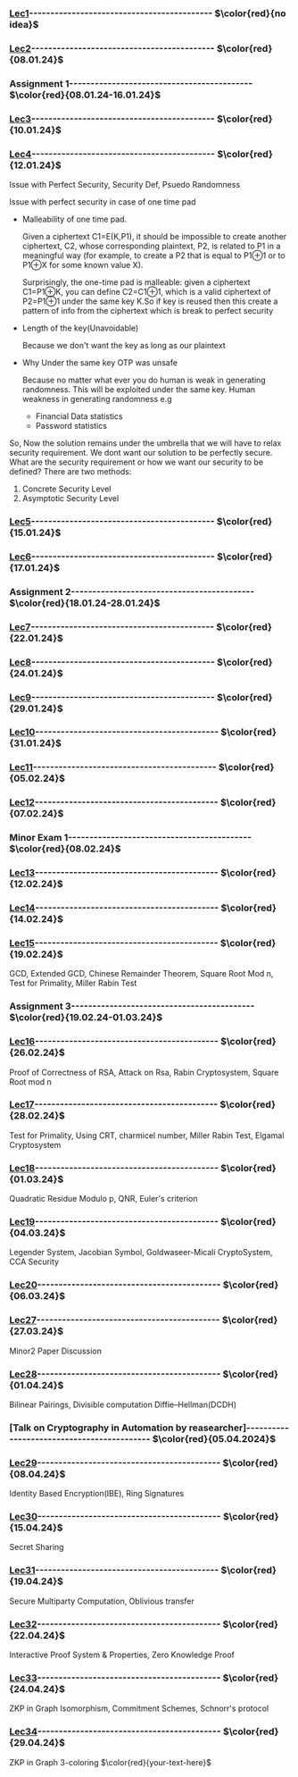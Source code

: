 ### [Lec1]()------------------------------------------- $\color{red}{no idea}$

### [Lec2]()------------------------------------------- $\color{red}{08.01.24}$

### Assignment 1------------------------------------------- $\color{red}{08.01.24-16.01.24}$

### [Lec3]()------------------------------------------- $\color{red}{10.01.24}$ 

### [Lec4]()------------------------------------------- $\color{red}{12.01.24}$
Issue with Perfect Security, Security Def, Psuedo Randomness

Issue with perfect security in case of one time pad
- Malleability of one time pad.

  Given a ciphertext C1=E(K,P1), it should be impossible to create another ciphertext, C2, whose corresponding plaintext, P2, is related to P1 in a meaningful way (for example, to create a P2 that is equal to P1⊕1 or to P1⊕X for some known value X).

   Surprisingly, the one-time pad is malleable: given a ciphertext C1=P1⊕K, you can define C2=C1⊕1, which is a valid ciphertext of P2=P1⊕1 under the same key K.So if key is reused then this create a pattern of info from the ciphertext which is break to perfect security
- Length of the key(Unavoidable)

  Because we don't want the key as long as our plaintext
- Why Under the same key OTP was unsafe

  Because no matter what ever you do human is weak in generating randomness. This will be exploited under the same key.
  Human weakness in generating randomness e.g
  - Financial Data statistics
  - Password statistics

So, Now the solution remains under the umbrella that we will have to relax security requirement.
We dont want our solution to be perfectly secure. What are the security requirement or how we want our security to be defined?
There are two methods:
1. Concrete Security Level
2. Asymptotic Security Level

### [Lec5]()------------------------------------------- $\color{red}{15.01.24}$

### [Lec6]()------------------------------------------- $\color{red}{17.01.24}$ 


### Assignment 2------------------------------------------- $\color{red}{18.01.24-28.01.24}$

### [Lec7]()------------------------------------------- $\color{red}{22.01.24}$

### [Lec8]()------------------------------------------- $\color{red}{24.01.24}$ 

### [Lec9]()------------------------------------------- $\color{red}{29.01.24}$

### [Lec10]()------------------------------------------- $\color{red}{31.01.24}$ 

### [Lec11]()------------------------------------------- $\color{red}{05.02.24}$

### [Lec12]()------------------------------------------- $\color{red}{07.02.24}$ 


### Minor Exam 1------------------------------------------- $\color{red}{08.02.24}$

### [Lec13]()------------------------------------------- $\color{red}{12.02.24}$

### [Lec14]()------------------------------------------- $\color{red}{14.02.24}$ 

### [Lec15]()------------------------------------------- $\color{red}{19.02.24}$
GCD, Extended GCD, Chinese Remainder Theorem, Square Root Mod n, Test for Primality, Miller Rabin Test


### Assignment 3------------------------------------------- $\color{red}{19.02.24-01.03.24}$

### [Lec16]()------------------------------------------- $\color{red}{26.02.24}$ 
Proof of Correctness of RSA, Attack on Rsa, Rabin Cryptosystem, Square Root mod n

### [Lec17]()------------------------------------------- $\color{red}{28.02.24}$
Test for Primality, Using CRT, charmicel number, Miller Rabin Test, Elgamal Cryptosystem

### [Lec18]()------------------------------------------- $\color{red}{01.03.24}$
Quadratic Residue Modulo p, QNR, Euler's criterion

### [Lec19]()------------------------------------------- $\color{red}{04.03.24}$
Legender System, Jacobian Symbol, Goldwaseer-Micali CryptoSystem, CCA Security

### [Lec20]()------------------------------------------- $\color{red}{06.03.24}$

### [Lec27]()------------------------------------------- $\color{red}{27.03.24}$
Minor2 Paper Discussion

### [Lec28]()------------------------------------------- $\color{red}{01.04.24}$
Bilinear Pairings, Divisible computation Diffie–Hellman(DCDH)

### [Talk on Cryptography in Automation by reasearcher]------------------------------------------- $\color{red}{05.04.2024}$

### [Lec29]()------------------------------------------- $\color{red}{08.04.24}$
Identity Based Encryption(IBE), Ring Signatures

### [Lec30]()------------------------------------------- $\color{red}{15.04.24}$
Secret Sharing

### [Lec31]()------------------------------------------- $\color{red}{19.04.24}$
Secure Multiparty Computation, Oblivious transfer

### [Lec32]()------------------------------------------- $\color{red}{22.04.24}$
Interactive Proof System & Properties, Zero Knowledge Proof

### [Lec33]()------------------------------------------- $\color{red}{24.04.24}$
ZKP in Graph Isomorphism, Commitment Schemes, Schnorr's protocol

### [Lec34](https:..github.com.VenkySharma.Mtech-CSE.blob.main.Course.Crypto.src.lec34.pdf)------------------------------------------- $\color{red}{29.04.24}$
ZKP in Graph 3-coloring
$\color{red}{your-text-here}$
